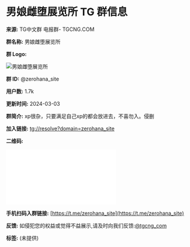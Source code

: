 # 男娘雌堕展览所 TG 群信息

**来源:** TG中文群 电报群- TGCNG.COM

**群名称:** 男娘雌堕展览所

**群 Logo:**

![男娘雌堕展览所](logo/4121047.jpg)

**群 ID:** @zerohana_site

**用户数:** 1.7k

**更新时间:** 2024-03-03

**群简介:** xp很杂，只要满足自己xp的都会放进去，不喜勿入。侵删

**加入链接:** [tg://resolve?domain=zerohana_site](tg://resolve?domain=zerohana_site)

**二维码:**

![](qr.php?key=zerohana_site)

**手机扫码入群链接:** [https://t.me/zerohana_site](https://t.me/zerohana_site)

**反馈:** 如侵犯您的权益或觉得不益展示,请及时向我们反馈:[@tgcng\_com](https://t.me/tgcng_com)

**标签:** (未提供)

